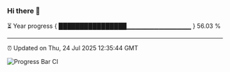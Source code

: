### Hi there 👋

⏳ Year progress { ████████████████▁▁▁▁▁▁▁▁▁▁▁▁▁▁ } 56.03 %

---

⏰ Updated on Thu, 24 Jul 2025 12:35:44 GMT

![Progress Bar CI](https://github.com/liununu/liununu/workflows/Progress%20Bar%20CI/badge.svg)
